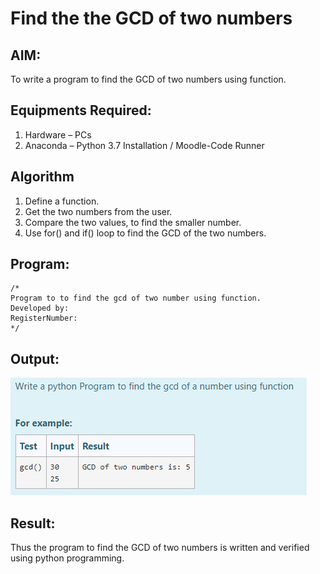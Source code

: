 # Find the the GCD of two numbers

## AIM:
To write a program to find the GCD of two numbers using function.

## Equipments Required:
1. Hardware – PCs
2. Anaconda – Python 3.7 Installation / Moodle-Code Runner

## Algorithm
1. Define a function.
2. Get the two numbers from the user.
3. Compare the two values, to find the smaller number.
4. Use for() and if() loop to find the GCD of the two numbers.

## Program:
```
/*
Program to to find the gcd of two number using function.
Developed by: 
RegisterNumber:  
*/
```

## Output:
![gcd of two number](gcd.png)


## Result:
Thus the program to find the GCD of two numbers is written and verified using python programming.
